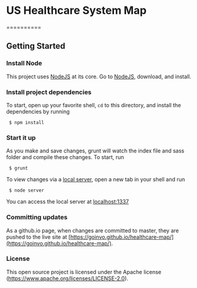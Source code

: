 # US Healthcare System Map
==========

## Getting Started

### Install Node

This project uses [NodeJS](https://nodejs.org/en/) at its core. Go to [NodeJS](https://nodejs.org/en/), download, and install.

### Install project dependencies

To start, open up your favorite shell, `cd` to this directory, and install the dependencies by running

```
 $ npm install
```

### Start it up

As you make and save changes, grunt will watch the index file and sass folder and compile these changes. To start, run

```
 $ grunt
```

To view changes via a [local server](localhost:8001), open a new tab in your shell and run

```
 $ node server
```

You can access the local server at [localhost:1337](localhost:8001)

### Committing updates

As a github.io page, when changes are committed to master, they are pushed to the live site at [https://goinvo.github.io/healthcare-map/](https://goinvo.github.io/healthcare-map/).

### License

This open source project is licensed under the Apache license (https://www.apache.org/licenses/LICENSE-2.0).
